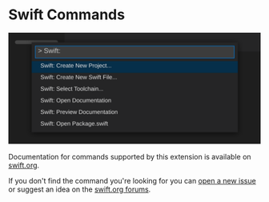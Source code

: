 # Swift Commands

![Swift Commands](./images/swiftCommands.svg)

Documentation for commands supported by this extension is available on [swift.org](https://docs.swift.org/vscode/documentation/userdocs/commands/).

If you don't find the command you're looking for you can [open a new issue](https://github.com/swiftlang/vscode-swift/issues) or suggest an idea on the [swift.org forums](https://forums.swift.org/c/related-projects/vscode-swift-extension/).

